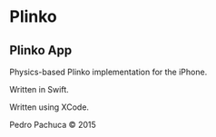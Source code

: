 # Plinko
## Plinko App

Physics-based Plinko implementation for the iPhone. 

Written in Swift.

Written using XCode. 

Pedro Pachuca &copy; 2015
